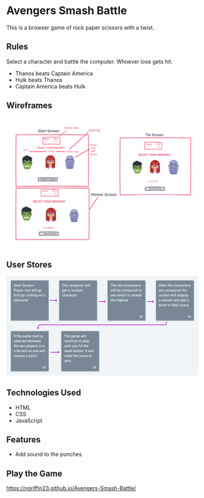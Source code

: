Avengers Smash Battle
===================

This is a browser game of rock paper scissors with a twist. 

Rules
--------
Select a character and battle the computer. Whoever lose gets hit.

- Thanos beats Captain America
- Hulk beats Thanos
- Captain America beats Hulk

Wireframes
---------
![Wireframes](./assets/wireframes.png)

User Stores
---------
![User Stories](./assets/rps_userstories.png)

Technologies Used 
--------
- HTML
- CSS 
- JavaScript

Features
--------
- Add sound to the punches

Play the Game 
-----------
https://ngriffin23.github.io/Avengers-Smash-Battle/
